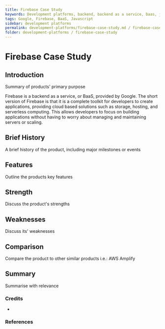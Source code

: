 ```yaml
---
title: Firebase Case Study
keywords: Development platforms, backend, backend as a service, baas, javascript
tags: Google, Firebase, BaaS, Javascript
sidebar: development platforms
permalink: development-platforms/firebase-case-study.md / firebase-case-study/firebase-case-study.md
folder: development-platforms / firebase-case-study
---
```


# Firebase Case Study

## Introduction

Summary of products' primary purpose

Firebase is a backend as a service, or BaaS, provided by Google. The short version of Firebase is that it is a complete toolkit for developers to create applications, providing cloud based solutions such as storage, hosting, and serverless computing. This allows developers to focus on building applications without having to worry about managing and maintaining servers or scaling.

## Brief History

A brief history of the product, including major milestones or events

## Features

Outline the products key features

## Strength

Discuss the product's strengths

## Weaknesses

Discuss its' weaknesses

## Comparison

Compare the product to other similar products i.e.: AWS Amplify

## Summary

Summarise with relevance

### Credits

-

### References
